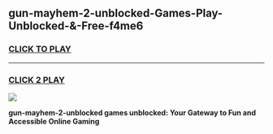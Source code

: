 
## gun-mayhem-2-unblocked-Games-Play-Unblocked-&-Free-f4me6
<h3>
<a href="https://premium76.site?title=gun-mayhem-2-unblocked&ref=24A">CLICK TO PLAY</a></h3>
<hr>

<h3>
<a href="https://premium76.site?title=gun-mayhem-2-unblocked&ref=24A">CLICK 2 PLAY</a>
  
</h3>

<a href="https://premium76.site?title=gun-mayhem-2-unblocked&ref=24A"><img src="https://clearcache.store/games.png"></a>


**gun-mayhem-2-unblocked games unblocked: Your Gateway to Fun and Accessible Online Gaming**
